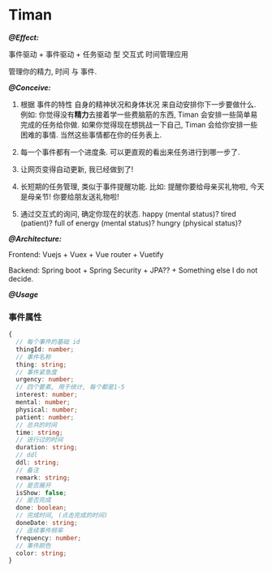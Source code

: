 # Timan

**_@Effect:_**

事件驱动 + 事件驱动 + 任务驱动 型 交互式 时间管理应用

管理你的精力, 时间 与 事件.

**_@Conceive:_**

1. 根据 事件的特性 自身的精神状况和身体状况 来自动安排你下一步要做什么. 例如: 你觉得没有**精力**去接着学一些费脑筋的东西, Timan 会安排一些简单易完成的任务给你做. 如果你觉得现在想挑战一下自己, Timan 会给你安排一些困难的事情. 当然这些事情都在你的任务表上.

2. 每一个事件都有一个进度条. 可以更直观的看出来任务进行到哪一步了.

3. 让网页变得自动更新, 我已经做到了!

4. 长短期的任务管理, 类似于事件提醒功能. 比如: 提醒你要给母亲买礼物啦, 今天是母亲节! 你要给朋友送礼物啦!

5. 通过交互式的询问, 确定你现在的状态. happy (mental status)? tired (patient)? full of energy (mental status)? hungry (physical status)?

**_@Architecture:_**

Frontend: Vuejs + Vuex + Vue router + Vuetify

Backend: Spring boot + Spring Security + JPA?? + Something else I do not decide.

**_@Usage_**


### 事件属性

```TypeScript
{
  // 每个事件的基础 id
  thingId: number;
  // 事件名称
  thing: string;
  // 事件紧急度
  urgency: number;
  // 四个要素, 用于统计, 每个都是1-5
  interest: number;
  mental: number;
  physical: number;
  patient: number;
  // 总共的时间
  time: string;
  // 进行过的时间
  duration: string;
  // ddl
  ddl: string;
  // 备注
  remark: string;
  // 是否展开
  isShow: false;
  // 是否完成
  done: boolean;
  // 完成时间, (点击完成的时间)
  doneDate: string;
  // 连续事件频率
  frequency: number;
  // 事件颜色
  color: string;
}
```
